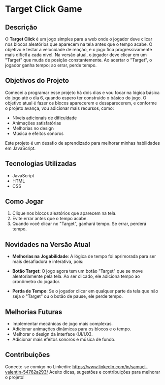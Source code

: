 # Target Click Game

## Descrição

O **Target Click** é um jogo simples para a web onde o jogador deve clicar nos blocos aleatórios que aparecem na tela antes que o tempo acabe. O objetivo é testar a velocidade de reação, e o jogo fica progressivamente mais difícil a cada nível. Na versão atual, o jogador deve clicar em um "Target" que muda de posição constantemente. Ao acertar o "Target", o jogador ganha tempo; ao errar, perde tempo.

## Objetivos do Projeto

Comecei a programar esse projeto há dois dias e vou focar na lógica básica do jogo até o dia 6, quando espero ter construido o básico do jogo. O objetivo atual é fazer os blocos aparecerem e desaparecerem, e conforme o projeto avança, vou adicionar mais recursos, como:
- Níveis adicionais de dificuldade
- Animações satisfatórias
- Melhorias no design
- Música e efeitos sonoros

Este projeto é um desafio de aprendizado para melhorar minhas habilidades em JavaScript.

## Tecnologias Utilizadas

- JavaScript
- HTML
- CSS

## Como Jogar

1. Clique nos blocos aleatórios que aparecem na tela.
2. Evite errar antes que o tempo acabe.
3. Quando você clicar no "Target", ganhará tempo. Se errar, perderá tempo.

## Novidades na Versão Atual

- **Melhorias na Jogabilidade**: A lógica de tempo foi aprimorada para ser mais desafiadora e interativa, pois:

- **Botão Target**: O jogo agora tem um botão "Target" que se move aleatoriamente pela tela. Ao ser clicado, ele adiciona tempo ao cronômetro do jogador.
- **Perda de Tempo**: Se o jogador clicar em qualquer parte da tela que não seja o "Target" ou o botão de pause, ele perde tempo.


## Melhorias Futuras

- Implementar mecânicas de jogo mais complexas.
- Adicionar animações dinâmicas para os blocos e o tempo.
- Melhorar o design da interface (UI/UX).
- Adicionar mais efeitos sonoros e música de fundo.

## Contribuições
Conecte-se comigo no Linkedin: https://www.linkedin.com/in/samuel-valentin-54762a293/
Aceito dicas, sugestões e contribuições para melhorar o projeto!
